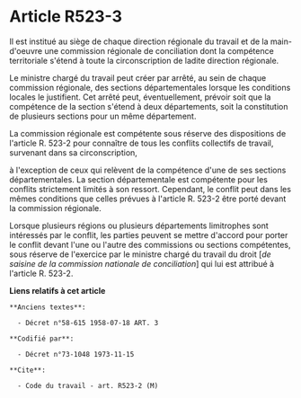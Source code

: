 # Article R523-3

Il est institué au siège de chaque direction régionale du travail et de la main-d'oeuvre une commission régionale de
conciliation dont la compétence territoriale s'étend à toute la circonscription de ladite direction régionale.

Le ministre chargé du travail peut créer par arrêté, au sein de chaque commission régionale, des sections départementales
lorsque les conditions locales le justifient. Cet arrêté peut, éventuellement, prévoir soit que la compétence de la section
s'étend à deux départements, soit la constitution de plusieurs sections pour un même département.

La commission régionale est compétente sous réserve des dispositions de l'article R. 523-2 pour connaître de tous les
conflits collectifs de travail, survenant dans sa circonscription,

à l'exception de ceux qui relèvent de la compétence d'une de ses sections départementales. La section départementale est
compétente pour les conflits strictement limités à son ressort. Cependant, le conflit peut dans les mêmes conditions que
celles prévues à l'article R. 523-2 être porté devant la commission régionale.

Lorsque plusieurs régions ou plusieurs départements limitrophes sont intéressés par le conflit, les parties peuvent se mettre
d'accord pour porter le conflit devant l'une ou l'autre des commissions ou sections compétentes, sous réserve de l'exercice
par le ministre chargé du travail du droit [*de saisine de la commission nationale de conciliation*] qui lui est attribué à
l'article R. 523-2.

**Liens relatifs à cet article**

	**Anciens textes**:

	  - Décret n°58-615 1958-07-18 ART. 3

	**Codifié par**:

	  - Décret n°73-1048 1973-11-15

	**Cite**:

	  - Code du travail - art. R523-2 (M)
